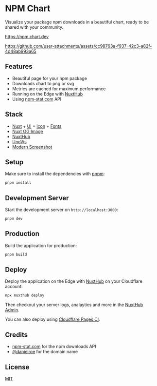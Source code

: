 # NPM Chart

Visualize your package npm downloads in a beautiful chart, ready to be shared with your community.

https://npm.chart.dev

https://github.com/user-attachments/assets/cc98763a-f937-42c3-a82f-4d48ab993a65

## Features

- Beautiful page for your npm package
- Downloads chart to png or svg
- Metrics are cached for maximum performance
- Running on the Edge with [NuxtHub](https://hub.nuxt.com)
- Using [npm-stat.com](https://npm-stat.com) API

## Stack

- [Nuxt](https://github.com/nuxt/nuxt) + [UI](https://github.com/nuxt/ui) + [Icon](https://github.com/nuxt/icon) + [Fonts](https://github.com/nuxt/fonts)
- [Nuxt OG Image](https://github.com/nuxt-modules/og-image)
- [NuxtHub](https://github.com/nuxthub/core)
- [UnoVis](https://github.com/f5/unovis)
- [Modern Screenshot](https://github.com/qq15725/modern-screenshot?tab=readme-ov-file)

## Setup

Make sure to install the dependencies with [pnpm](https://pnpm.io/installation#using-corepack):

```bash
pnpm install
```

## Development Server

Start the development server on `http://localhost:3000`:

```bash
pnpm dev
```

## Production

Build the application for production:

```bash
pnpm build
```

## Deploy

Deploy the application on the Edge with [NuxtHub](https://hub.nuxt.com) on your Cloudflare account:

```bash
npx nuxthub deploy
```

Then checkout your server logs, analaytics and more in the [NuxtHub Admin](https://admin.hub.nuxt.com).

You can also deploy using [Cloudflare Pages CI](https://hub.nuxt.com/docs/getting-started/deploy#cloudflare-pages-ci).


## Credits

- [npm-stat.com](https://npm-stat.com) for the npm downloads API
- [@danielroe](https://github.com/danielroe) for the domain name

## License

[MIT](./LICENSE)
